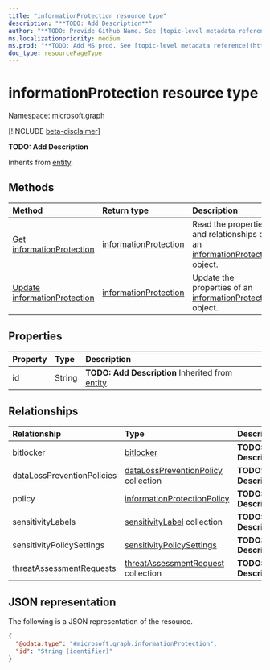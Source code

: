 ```yaml
---
title: "informationProtection resource type"
description: "**TODO: Add Description**"
author: "**TODO: Provide Github Name. See [topic-level metadata reference](https://msgo.azurewebsites.net/add/document/guidelines/metadata.html#topic-level-metadata)**"
ms.localizationpriority: medium
ms.prod: "**TODO: Add MS prod. See [topic-level metadata reference](https://msgo.azurewebsites.net/add/document/guidelines/metadata.html#topic-level-metadata)**"
doc_type: resourcePageType
---
```


# informationProtection resource type

Namespace: microsoft.graph

[!INCLUDE [beta-disclaimer](../../includes/beta-disclaimer.md)]

**TODO: Add Description**


Inherits from [entity](../resources/entity.md).

## Methods
|Method|Return type|Description|
|:---|:---|:---|
|[Get informationProtection](../api/informationprotection-get.md)|[informationProtection](../resources/informationprotection.md)|Read the properties and relationships of an [informationProtection](../resources/informationprotection.md) object.|
|[Update informationProtection](../api/informationprotection-update.md)|[informationProtection](../resources/informationprotection.md)|Update the properties of an [informationProtection](../resources/informationprotection.md) object.|

## Properties
|Property|Type|Description|
|:---|:---|:---|
|id|String|**TODO: Add Description** Inherited from [entity](../resources/entity.md).|

## Relationships
|Relationship|Type|Description|
|:---|:---|:---|
|bitlocker|[bitlocker](../resources/bitlocker.md)|**TODO: Add Description**|
|dataLossPreventionPolicies|[dataLossPreventionPolicy](../resources/datalosspreventionpolicy.md) collection|**TODO: Add Description**|
|policy|[informationProtectionPolicy](../resources/informationprotectionpolicy.md)|**TODO: Add Description**|
|sensitivityLabels|[sensitivityLabel](../resources/sensitivitylabel.md) collection|**TODO: Add Description**|
|sensitivityPolicySettings|[sensitivityPolicySettings](../resources/sensitivitypolicysettings.md)|**TODO: Add Description**|
|threatAssessmentRequests|[threatAssessmentRequest](../resources/threatassessmentrequest.md) collection|**TODO: Add Description**|

## JSON representation
The following is a JSON representation of the resource.
<!-- {
  "blockType": "resource",
  "keyProperty": "id",
  "@odata.type": "microsoft.graph.informationProtection",
  "baseType": "microsoft.graph.entity",
  "openType": false
}
-->
``` json
{
  "@odata.type": "#microsoft.graph.informationProtection",
  "id": "String (identifier)"
}
```

